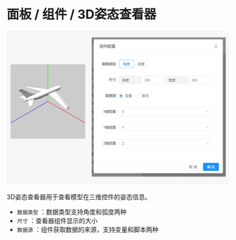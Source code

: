 # 面板 / 组件 / 3D姿态查看器

![Bittly 面板组件 3D姿态查看器预览与配置](res/2022071215072801.png)

3D姿态查看器用于查看模型在三维控件的姿态信息。

- `数据类型` ：数据类型支持角度和弧度两种
- `尺寸` ：查看器组件显示的大小
- `数据源` ：组件获取数据的来源，支持变量和脚本两种